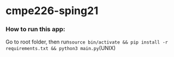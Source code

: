 # cmpe226-sping21



### How to run this app: 

Go to root folder, then run`source bin/activate && pip install -r requirements.txt && python3 main.py`(UNIX)






